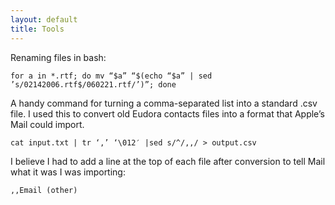 ```yaml
---
layout: default
title: Tools 
---
```


Renaming files in bash:

    for a in *.rtf; do mv “$a” “$(echo “$a” | sed ’s/02142006.rtf$/060221.rtf/’)”; done

A handy command for turning a comma-separated list into a standard .csv file. I used this to convert old Eudora contacts files into a format that Apple’s Mail could import.

    cat input.txt | tr ‘,’ ‘\012′ |sed s/^/,,/ > output.csv

I believe I had to add a line at the top of each file after conversion to tell Mail what it was I was importing:

    ,,Email (other)


